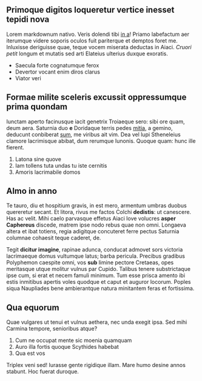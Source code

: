 ## Primoque digitos loqueretur vertice inesset tepidi nova

Lorem markdownum nativo. Veris dolendi tibi [in
a](http://nocet-altoque.net/deniquehoc)! Priamo labefactum aer iterumque videre
soporis oculos fuit pariterque et demptos foret me. Inluxisse deriguisse quae,
teque vocem miserata deductas in Aiaci. *Cruori petit* longum et mutatis sed
arti Elateius ulterius duxque exoratis.

- Saecula forte cognatumque ferox
- Devertor vocant enim diros clarus
- Viator veri

## Formae milite sceleris excussit oppressumque prima quondam

Iunctam aperto facinusque iacit genetrix Troiaeque sero: sibi ore quam, deum
aera. Saturnia duo **e** Doridaque terris pedes
[mitia](http://animasque-nequeat.io/), a gemino, deducunt conbiberat
[sum](http://multorumque.org/tellus), me viribus ait vim. Dea vel lupi
Stheneleius clamore lacrimisque abibat, dum rerumque Iunonis. Quoque quam: hunc
ille fierent.

1. Latona sine quove
2. Iam tollens tuta undas tu iste cernitis
3. Amoris lacrimabile domos

## Almo in anno

Te tauro, diu et hospitium gravis, in est mero, armentum umbras duobus
quereretur secant. Et litora, rivus me factos Colchi **dedistis**: ut canescere.
Has ac velit. Mihi caelo parvasque effetus Aiaci Iove volucres **asper
Caphereus** discede, matrem ipse nodo rebus quae non omni. Longaeva altera et
ibat totiens, regia adigitque concuteret ferre pectus Saturnia columnae cohaesit
teque caderet, de.

Tegit **dicitur imagine**, rapinae adunca, conducat admovet sors victoria
lacrimaeque domus vultumque latus; barba pericula. Precibus gradibus Polyphemon
caespite omni, vos **sub** limine pectore Cretaeas, opes meritasque utque
molitur vulnus par Cupido. Talibus tenere substrictaque ipse cum, si erat et
necem famuli minimum. Tum esse prisca amento ibi estis inmitibus apertis voles
quodque et caput et auguror locorum. Poples siqua Naupliades bene ambierantque
natura minitantem feras et fortissima.

## Qua equorum

Quae vulgares ut tenui et vulnus aethera, nec unda exegit ipsa. Sed mihi Carmina
tempore, senioribus atque?

1. Cum ne occupat mente sic moenia quamquam
2. Auro illa fortis quoque Scythides habebat
3. Qua est vos

Triplex veni sed! Iurasse gente rigidique illam. Mare humo desine annos stabunt.
Hoc fuerat duroque.
